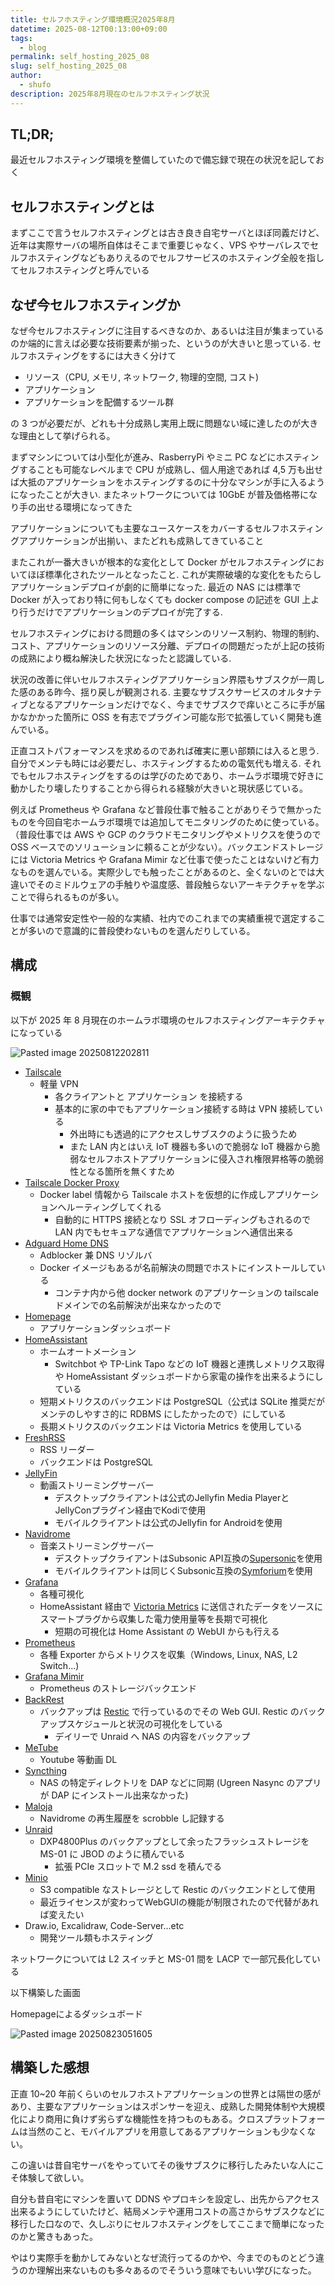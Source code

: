 ```yaml
---
title: セルフホスティング環境概況2025年8月
datetime: 2025-08-12T00:13:00+09:00
tags:
  - blog
permalink: self_hosting_2025_08
slug: self_hosting_2025_08
author:
  - shufo
description: 2025年8月現在のセルフホスティング状況
---
```


## TL;DR;

最近セルフホスティング環境を整備していたので備忘録で現在の状況を記しておく

## セルフホスティングとは

まずここで言うセルフホスティングとは古き良き自宅サーバとほぼ同義だけど、近年は実際サーバの場所自体はそこまで重要じゃなく、VPS やサーバレスでセルフホスティングなどもありえるのでセルフサービスのホスティング全般を指してセルフホスティングと呼んでいる

## なぜ今セルフホスティングか

なぜ今セルフホスティングに注目するべきなのか、あるいは注目が集まっているのか端的に言えば必要な技術要素が揃った、というのが大きいと思っている.
セルフホスティングをするには大きく分けて

- リソース（CPU, メモリ, ネットワーク, 物理的空間, コスト)
- アプリケーション
- アプリケーションを配備するツール群

の 3 つが必要だが、どれも十分成熟し実用上既に問題ない域に達したのが大きな理由として挙げられる。

まずマシンについては小型化が進み、RasberryPi やミニ PC などにホスティングすることも可能なレベルまで CPU が成熟し、個人用途であれば 4,5 万も出せば大抵のアプリケーションをホスティングするのに十分なマシンが手に入るようになったことが大きい.
またネットワークについては 10GbE が普及価格帯になり手の出せる環境になってきた

アプリケーションについても主要なユースケースをカバーするセルフホスティングアプリケーションが出揃い、またどれも成熟してきていること

またこれが一番大きいが根本的な変化として Docker がセルフホスティングにおいてほぼ標準化されたツールとなったこと. これが実際破壊的な変化をもたらしアプリケーションデプロイが劇的に簡単になった.
最近の NAS には標準で Docker が入っており特に何もしなくても docker compose の記述を GUI 上より行うだけでアプリケーションのデプロイが完了する.

セルフホスティングにおける問題の多くはマシンのリソース制約、物理的制約、コスト、アプリケーションのリソース分離、デプロイの問題だったが上記の技術の成熟により概ね解決した状況になったと認識している.

状況の改善に伴いセルフホスティングアプリケーション界隈もサブスクが一周した感のある昨今、揺り戻しが観測される.
主要なサブスクサービスのオルタナティブとなるアプリケーションだけでなく、今までサブスクで痒いところに手が届かなかかった箇所に OSS を有志でプラグイン可能な形で拡張していく開発も進んでいる。

正直コストパフォーマンスを求めるのであれば確実に悪い部類には入ると思う. 自分でメンテも時には必要だし、ホスティングするための電気代も増える.
それでもセルフホスティングをするのは学びのためであり、ホームラボ環境で好きに動かしたり壊したりすることから得られる経験が大きいと現状感じている。

例えば Prometheus や Grafana など普段仕事で触ることがありそうで無かったものを今回自宅ホームラボ環境では追加してモニタリングのために使っている。（普段仕事では AWS や GCP のクラウドモニタリングやメトリクスを使うので OSS ベースでのソリューションに頼ることが少ない）。バックエンドストレージには Victoria Metrics や Grafana Mimir など仕事で使ったことはないけど有力なものを選んでいる。実際少しでも触ったことがあるのと、全くないのとでは大違いでそのミドルウェアの手触りや温度感、普段触らないアーキテクチャを学ぶことで得られるものが多い。

仕事では通常安定性や一般的な実績、社内でのこれまでの実績重視で選定することが多いので意識的に普段使わないものを選んだりしている。

## 構成

### 概観

以下が 2025 年 8 月現在のホームラボ環境のセルフホスティングアーキテクチャになっている

![Pasted image 20250812202811](https://i.imgur.com/Qm3rbm9.png)

- [Tailscale](https://tailscale.com/)
    - 軽量 VPN
        - 各クライアントと アプリケーション を接続する
        - 基本的に家の中でもアプリケーション接続する時は VPN 接続している
            - 外出時にも透過的にアクセスしサブスクのように扱うため
            - また LAN 内とはいえ IoT 機器も多いので脆弱な IoT 機器から脆弱なセルフホストアプリケーションに侵入され権限昇格等の脆弱性となる箇所を無くすため
- [Tailscale Docker Proxy](https://github.com/almeidapaulopt/tsdproxy)
    - Docker label 情報から Tailscale ホストを仮想的に作成しアプリケーションへルーティングしてくれる
        - 自動的に HTTPS 接続となり SSL オフローディングもされるので LAN 内でもセキュアな通信でアプリケーションへ通信出来る
- [Adguard Home DNS](https://github.com/AdguardTeam/AdGuardHome)
    - Adblocker 兼 DNS リゾルバ
    - Docker イメージもあるが名前解決の問題でホストにインストールしている
        - コンテナ内から他 docker network のアプリケーションの tailscale ドメインでの名前解決が出来なかったので
- [Homepage](https://github.com/gethomepage/homepage)
    - アプリケーションダッシュボード
- [HomeAssistant](https://www.home-assistant.io/)
    - ホームオートメーション
        - Switchbot や TP-Link Tapo などの IoT 機器と連携しメトリクス取得や HomeAssistant ダッシュボードから家電の操作を出来るようにしている
    - 短期メトリクスのバックエンドは PostgreSQL（公式は SQLite 推奨だがメンテのしやすさ的に RDBMS にしたかったので）にしている
    - 長期メトリクスのバックエンドは Victoria Metrics を使用している
- [FreshRSS](https://freshrss.org/index.html)
    - RSS リーダー
    - バックエンドは PostgreSQL
- [JellyFin](https://jellyfin.org/)
    - 動画ストリーミングサーバー
        - デスクトップクライアントは公式のJellyfin Media PlayerとJellyConプラグイン経由でKodiで使用
        - モバイルクライアントは公式のJellyfin for Androidを使用
- [Navidrome](https://github.com/navidrome/navidrome)
    - 音楽ストリーミングサーバー
        - デスクトップクライアントはSubsonic API互換の[Supersonic](https://github.com/dweymouth/supersonic)を使用
        - モバイルクライアントは同じくSubsonic互換の[Symforium](https://symfonium.app/)を使用
- [Grafana](https://grafana.com/)
    - 各種可視化
    - HomeAssistant 経由で [Victoria Metrics](https://victoriametrics.com/) に送信されたデータをソースにスマートプラグから収集した電力使用量等を長期で可視化
        - 短期の可視化は Home Assistant の WebUI からも行える
- [Prometheus](https://prometheus.io/)
    - 各種 Exporter からメトリクスを収集（Windows, Linux, NAS, L2 Switch...)
- [Grafana Mimir](https://grafana.com/oss/mimir/)
    - Prometheus のストレージバックエンド
- [BackRest](https://github.com/garethgeorge/backrest)
    - バックアップは [Restic](https://restic.net/) で行っているのでその Web GUI. Restic のバックアップスケジュールと状況の可視化をしている
        - デイリーで Unraid へ NAS の内容をバックアップ
- [MeTube](https://github.com/alexta69/metube)
    - Youtube 等動画 DL
- [Syncthing](https://syncthing.net/)
    - NAS の特定ディレクトリを DAP などに同期 (Ugreen Nasync のアプリが DAP にインストール出来なかった)
- [Maloja](https://github.com/krateng/maloja)
    - Navidrome の再生履歴を scrobble し記録する
- [Unraid](https://unraid.net/)
    - DXP4800Plus のバックアップとして余ったフラッシュストレージを MS-01 に JBOD のように積んでいる
        - 拡張 PCIe スロットで M.2 ssd を積んでる
- [Minio](https://www.min.io/)
    - S3 compatible なストレージとして Restic のバックエンドとして使用
    - 最近ライセンスが変わってWebGUIの機能が制限されたので代替があれば変えたい
- Draw.io, Excalidraw, Code-Server...etc
    - 開発ツール類もホスティング

ネットワークについては L2 スイッチと MS-01 間を LACP で一部冗長化している

以下構築した画面

Homepageによるダッシュボード

![Pasted image 20250823051605](https://i.imgur.com/IYiPqUl.png)

## 構築した感想

正直 10~20 年前くらいのセルフホストアプリケーションの世界とは隔世の感があり、主要なアプリケーションはスポンサーを迎え、成熟した開発体制や大規模化により商用に負けず劣らずな機能性を持つものもある。クロスプラットフォームは当然のこと、モバイルアプリを用意してあるアプリケーションも少なくない。

この違いは昔自宅サーバをやっていてその後サブスクに移行したみたいな人にこそ体験して欲しい。

自分も昔自宅にマシンを置いて DDNS やプロキシを設定し、出先からアクセス出来るようにしていたけど、結局メンテや運用コストの高さからサブスクなどに移行した口なので、久しぶりにセルフホスティングをしてここまで簡単になったのかと驚きもあった。

やはり実際手を動かしてみないとなぜ流行ってるのかや、今までのものとどう違うのか理解出来ないものも多々あるのでそういう意味でもいい学びになった。
